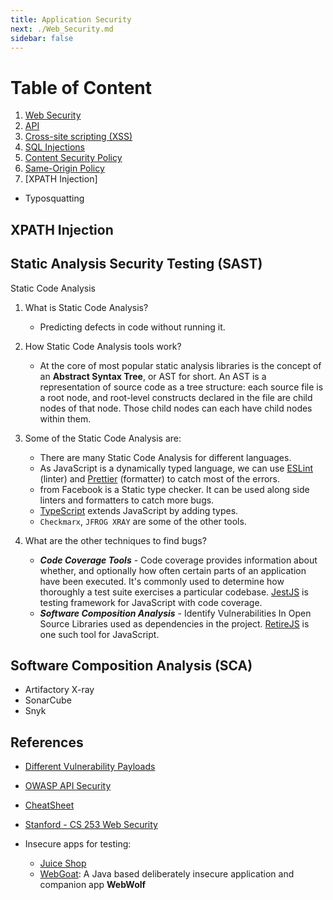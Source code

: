 ```yaml
---
title: Application Security
next: ./Web_Security.md
sidebar: false
---
```


# Table of Content

1. [Web Security](./Web_Security.md)
2. [API](./API.md)
3. [Cross-site scripting (XSS)](./Cross_Site_Scripting.md)
4. [SQL Injections](./Code_Injection.md#sql-injection)
5. [Content Security Policy](./Content_Security_Policy.md)
6. [Same-Origin Policy](./SameOrigin_Policy.md)
7. [XPATH Injection]

- Typosquatting

## XPATH Injection

## Static Analysis Security Testing (SAST)

Static Code Analysis

1. What is Static Code Analysis?

   - Predicting defects in code without running it.

2. How Static Code Analysis tools work?

   - At the core of most popular static analysis libraries is the concept of an **Abstract Syntax Tree**, or AST for short. An AST is a representation of source code as a tree structure: each source file is a root node, and root-level constructs declared in the file are child nodes of that node. Those child nodes can each have child nodes within them.

3. Some of the Static Code Analysis are:

   - There are many Static Code Analysis for different languages.
   - As JavaScript is a dynamically typed language, we can use [ESLint](https://eslint.org/) (linter) and [Prettier](https://prettier.io/) (formatter) to catch most of the errors.
   - from Facebook is a Static type checker. It can be used along side linters and formatters to catch more bugs.
   - [TypeScript](https://www.typescriptlang.org/) extends JavaScript by adding types.
   - `Checkmarx`, `JFROG XRAY` are some of the other tools.

4. What are the other techniques to find bugs?

   - **_Code Coverage Tools_** - Code coverage provides information about whether, and optionally how often certain parts of an application have been executed. It's commonly used to determine how thoroughly a test suite exercises a particular codebase. [JestJS](https://jestjs.io/) is testing framework for JavaScript with code coverage.
   - **_Software Composition Analysis_** - Identify Vulnerabilities In Open Source Libraries used as dependencies in the project. [RetireJS](https://github.com/RetireJS/retire.js) is one such tool for JavaScript.

## Software Composition Analysis (SCA)

- Artifactory X-ray
- SonarCube
- Snyk

## References

- [Different Vulnerability Payloads](https://github.com/swisskyrepo/PayloadsAllTheThings)
- [OWASP API Security](https://github.com/OWASP/API-Security)
- [CheatSheet](https://cheatsheetseries.owasp.org/)
- [Stanford - CS 253 Web Security](https://web.stanford.edu/class/cs253/)
- Insecure apps for testing:

  - [Juice Shop](https://github.com/bkimminich/juice-shop)
  - [WebGoat](https://github.com/WebGoat/WebGoat): A Java based deliberately insecure application and companion app **WebWolf**
